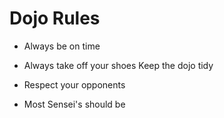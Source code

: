 Dojo Rules
==========
* Always be on time
* Always take off your shoes
 Keep the dojo tidy

* Respect your opponents
* Most Sensei's should be 
